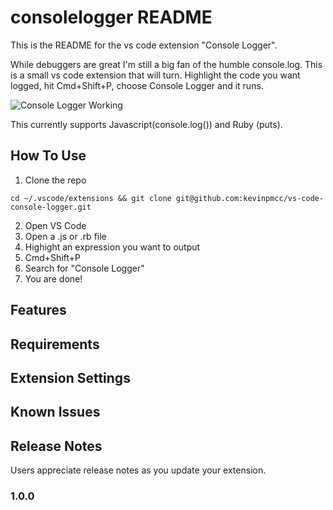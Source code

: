 # consolelogger README

This is the README for the vs code extension "Console Logger". 

While debuggers are great I'm still a big fan of the humble console.log. This is a small vs code extension that will turn.
Highlight the code you want logged, hit Cmd+Shift+P, choose Console Logger and it runs.

![Console Logger Working](https://dzwonsemrish7.cloudfront.net/items/3w3Z152w0s2c2O1n1Q2I/Screen%20Recording%202018-04-13%20at%2004.32%20pm.gif)

This currently supports Javascript(console.log()) and Ruby (puts). 

## How To Use
1. Clone the repo
```
cd ~/.vscode/extensions && git clone git@github.com:kevinpmcc/vs-code-console-logger.git
```
2. Open VS Code
3. Open a .js or .rb file
4. Highight an expression you want to output
5. Cmd+Shift+P
6. Search for "Console Logger"
7. You are done!


## Features



## Requirements



## Extension Settings


## Known Issues



## Release Notes

Users appreciate release notes as you update your extension.

### 1.0.0
